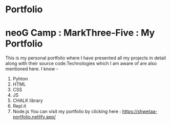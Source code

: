 # Portfolio
# neoG Camp  : MarkThree-Five : My Portfolio
This is my personal portfolio where I have presented all my projects in detail along with their source code.Technologies which I am aware of are also mentioned here.
I know -

1. Pyhton
2. HTML
3. CSS
4. JS
5. CHALK library
6. Repl.it
7. Node.js
You can visit my portfolio by clicking here : https://shwetaa-portfolio.netlify.app/
